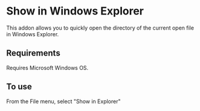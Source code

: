 # Show in Windows Explorer

This addon allows you to quickly open the directory of the current open file in Windows Explorer.

## Requirements

Requires Microsoft Windows OS.

## To use

From the File menu, select "Show in Explorer"